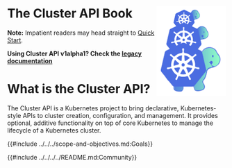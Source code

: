 # The Cluster API Book <div style="float: right; position: relative; display: inline;"><img src="images/introduction.png" width="160px" /></div>

**Note:** Impatient readers may head straight to [Quick
Start](./user/quick-start.md).

**Using Cluster API v1alpha1? Check the [legacy
documentation](https://release-0-1.cluster-api.sigs.k8s.io)**

# What is the Cluster API?
The Cluster API is a Kubernetes project to bring declarative, Kubernetes-style APIs to cluster creation,
configuration, and management. It provides optional, additive functionality on top of core Kubernetes to
manage the lifecycle of a Kubernetes cluster.

{{#include ../../../scope-and-objectives.md:Goals}}

{{#include ../../../../README.md:Community}}
